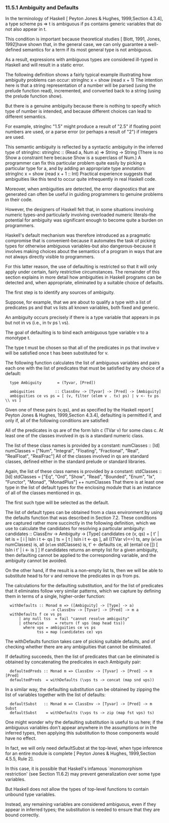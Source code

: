 ### 11.5.1  Ambiguity and Defaults

In the terminology of Haskell [ Peyton Jones & Hughes, 1999,Section 4.3.4], a type scheme ps => t is ambiguous if ps contains generic variables that do not also appear in t.

This condition is important because theoretical studies [ Blott, 1991, Jones, 1992]have shown that, in the general case, we can only guarantee a well-defined semantics for a term if its most general type is not ambiguous.

As a result, expressions with ambiguous types are considered ill-typed in Haskell and will result in a static error.

The following definition shows a fairly typical example illustrating how ambiguity problems can occur:
	   stringInc x = show (read x + 1)
The intention here is that a string representation of a number will be parsed (using the prelude function read), incremented, and converted back to a string (using the prelude function show).

But there is a genuine ambiguity because there is nothing to specify which type of number is intended, and because different choices can lead to different semantics.

For example, stringInc "1.5" might produce a result of "2.5" if floating point numbers are used, or a parse error (or perhaps a result of "2") if integers are used.

This semantic ambiguity is reflected by a syntactic ambiguity in the inferred type of stringInc:
	   stringInc :: (Read a, Num a) => String -> String
(There is no Show a constraint here because Show is a superclass of Num.) A programmer can fix this particular problem quite easily by picking a particular type for a, and by adding an appropriate type annotation:
	   stringInc x = show (read x + 1 :: Int)
Practical experience suggests that ambiguities like this tend to occur quite infrequently in real Haskell code.

Moreover, when ambiguities are detected, the error diagnostics that are generated can often be useful in guiding programmers to genuine problems in their code.

However, the designers of Haskell felt that, in some situations involving numeric types-and particularly involving overloaded numeric literals-the potential for ambiguity was significant enough to become quite a burden on programmers.

Haskell's default mechanism was therefore introduced as a pragmatic compromise that is convenient-because it automates the task of picking types for otherwise ambiguous variables-but also dangerous-because it involves making choices about the semantics of a program in ways that are not always directly visible to programmers.

For this latter reason, the use of defaulting is restricted so that it will only apply under certain, fairly restrictive circumstances.
The remainder of this section explains in more detail how ambiguities in Haskell programs can be detected and, when appropriate, eliminated by a suitable choice of defaults.

The first step is to identify any sources of ambiguity.

Suppose, for example, that we are about to qualify a type with a list of predicates ps and that vs lists all known variables, both fixed and generic.

An ambiguity occurs precisely if there is a type variable that appears in ps but not in vs (i.e., in tv ps \\ vs).

The goal of defaulting is to bind each ambiguous type variable v to a monotype t.

The type t must be chosen so that all of the predicates in ps that involve v will be satisfied once t has been substituted for v.

The following function calculates the list of ambiguous variables and pairs each one with the list of predicates that must be satisfied by any choice of a default:

	  type Ambiguity       = (Tyvar, [Pred])
 
	  ambiguities         :: ClassEnv -> [Tyvar] -> [Pred] -> [Ambiguity]
	  ambiguities ce vs ps = [ (v, filter (elem v . tv) ps) | v <- tv ps \\ vs ]
Given one of these pairs (v,qs), and as specified by the Haskell report [ Peyton Jones & Hughes, 1999,Section 4.3.4], defaulting is permitted if, and only if, all of the following conditions are satisfied:

All of the predicates in qs are of the form IsIn c (TVar v) for some class c.
At least one of the classes involved in qs is a standard numeric class.

The list of these class names is provided by a constant:
	  numClasses :: [Id]
	  numClasses  = ["Num", "Integral", "Floating", "Fractional",
	                 "Real", "RealFloat", "RealFrac"]
All of the classes involved in qs are standard classes, defined either in the standard prelude or standard libraries.

Again, the list of these class names is provided by a constant:
	  stdClasses :: [Id]
	  stdClasses  = ["Eq", "Ord", "Show", "Read", "Bounded", "Enum", "Ix",
	                 "Functor", "Monad", "MonadPlus"] ++ numClasses
That there is at least one type in the list of default types for the enclosing module that is an instance of all of the classes mentioned in qs.

The first such type will be selected as the default.

The list of default types can be obtained from a class environment by using the defaults function that was described in Section 7.2.
These conditions are captured rather more succinctly in the following definition, which we use to calculate the candidates for resolving a particular ambiguity:
	  candidates           :: ClassEnv -> Ambiguity -> [Type]
	  candidates ce (v, qs) = [ t' | let is = [ i | IsIn i t <- qs ]
	                                     ts = [ t | IsIn i t <- qs ],
	                                 all ((TVar v)==) ts,
	                                 any (`elem` numClasses) is,
	                                 all (`elem` stdClasses) is,
	                                 t' <- defaults ce,
	                                 all (entail ce []) [ IsIn i t' | i <- is ] ]
If candidates returns an empty list for a given ambiguity, then defaulting cannot be applied to the corresponding variable, and the ambiguity cannot be avoided.

On the other hand, if the result is a non-empty list ts, then we will be able to substitute head ts for v and remove the predicates in qs from ps.

The calculations for the defaulting substitution, and for the list of predicates that it eliminates follow very similar patterns, which we capture by defining them in terms of a single, higher-order function:

	  withDefaults :: Monad m => ([Ambiguity] -> [Type] -> a)
	                    -> ClassEnv -> [Tyvar] -> [Pred] -> m a
	  withDefaults f ce vs ps
	      | any null tss  = fail "cannot resolve ambiguity"
	      | otherwise     = return (f vps (map head tss))
	        where vps = ambiguities ce vs ps
	              tss = map (candidates ce) vps
The withDefaults function takes care of picking suitable defaults, and of checking whether there are any ambiguities that cannot be eliminated.

If defaulting succeeds, then the list of predicates that can be eliminated is obtained by concatenating the predicates in each Ambiguity pair:

	  defaultedPreds :: Monad m => ClassEnv -> [Tyvar] -> [Pred] -> m [Pred]
	  defaultedPreds  = withDefaults (\vps ts -> concat (map snd vps))
In a similar way, the defaulting substitution can be obtained by zipping the list of variables together with the list of defaults:

	  defaultSubst   :: Monad m => ClassEnv -> [Tyvar] -> [Pred] -> m Subst
	  defaultSubst    = withDefaults (\vps ts -> zip (map fst vps) ts)
One might wonder why the defaulting substitution is useful to us here; if the ambiguous variables don't appear anywhere in the assumptions or in the inferred types, then applying this substitution to those components would have no effect.

In fact, we will only need defaultSubst at the top-level, when type inference for an entire module is complete [ Peyton Jones & Hughes, 1999,Section 4.5.5, Rule 2].

In this case, it is possible that Haskell's infamous `monomorphism restriction' (see Section 11.6.2) may prevent generalization over some type variables.

But Haskell does not allow the types of top-level functions to contain unbound type variables.

Instead, any remaining variables are considered ambiguous, even if they appear in inferred types; the substitution is needed to ensure that they are bound correctly.


